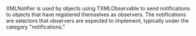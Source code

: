 XMLNotifier is used by objects using TXMLObservable to send notifications to objects that have registered themselves as observers. The notifications are selectors that observers are expected to implement, typically under the category "notifications."